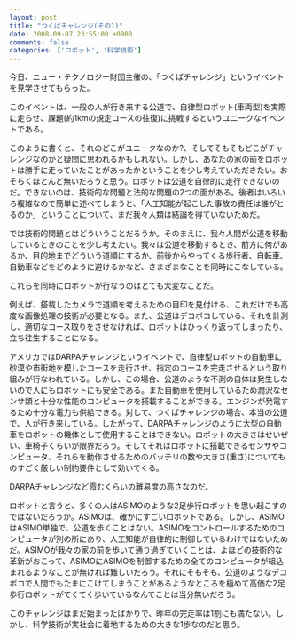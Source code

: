 ```yaml
---
layout: post
title: "つくばチャレンジ(その1)"
date: 2008-09-07 23:55:00 +0900
comments: false
categories: ['ロボット', '科学技術']
---
```

今日、ニュー・テクノロジー財団主催の、「つくばチャレンジ」というイベントを見学させてもらった。

このイベントは、一般の人が行き来する公道で、自律型ロボット(車両型)を実際に走らせ、課題(約1kmの規定コースの往復)に挑戦するというユニークなイベントである。

このように書くと、それのどこがユニークなのか?、そしてそもそもどこがチャレンジなのかと疑問に思われるかもしれない。しかし、あなたの家の前をロボットは勝手に走っていたことがあったかということを少し考えていただきたい。おそらくほとんど無いだろうと思う。ロボットは公道を自律的に走行できないのだ。できないのは、技術的な問題と法的な問題の2つの面がある。後者はいろいろ複雑なので簡単に述べてしまうと、「人工知能が起こした事故の責任は誰がとるのか」ということについて、まだ我々人類は結論を得ていないためだ。

では技術的問題とはどういうことだろうか。そのまえに、我々人間が公道を移動しているときのことを少し考えたい。我々は公道を移動するとき、前方に何があるか、目的地までどういう道順にするか、前後からやってくる歩行者、自転車、自動車などをどのように避けるかなど、さまざまなことを同時にこなしている。

これらを同時にロボットが行なうのはとても大変なことだ。

例えば、搭載したカメラで道順を考えるための目印を見付ける、これだけでも高度な画像処理の技術が必要となる。また、公道はデコボコしている、それを計測し、適切なコース取りをさせなければ、ロボットはひっくり返ってしまったり、立ち往生することになる。

アメリカではDARPAチャレンジというイベントで、自律型ロボットの自動車に砂漠や市街地を模したコースを走行させ、指定のコースを完走させるという取り組みが行なわれている。しかし、この場合、公道のような不測の自体は発生しないので人にもロボットにも安全である。また自動車を使用しているため潤沢なセンサ類と十分な性能のコンピュータを搭載することができる。エンジンが発電するため十分な電力も供給できる。対して、つくばチャレンジの場合、本当の公道で、人が行き来している。したがって、DARPAチャレンジのように大型の自動車をロボットの機体として使用することはできない。ロボットの大きさはせいぜい、車椅子くらいが限界だろう。そしてそれはロボットに搭載できるセンサやコンピュータ、それらを動作させるためのバッテリの数や大きさ(重さ)についてものすごく厳しい制約要件として効いてくる。

DARPAチャレンジなど霞むくらいの難易度の高さなのだ。

ロボットと言うと、多くの人はASIMOのような2足歩行ロボットを思い起こすのではないだろうか。ASIMOは、確かにすごいロボットである。しかし、ASIMOはASIMO単独で、公道を歩くことはない。ASIMOをコントロールするためのコンピュータが別の所にあり、人工知能が自律的に制御しているわけではないためだ。ASIMOが我々の家の前を歩いて通り過ぎていくことは、よほどの技術的な革新がおこって、ASIMOにASIMOを制御するための全てのコンピュータが組込まれるようなことが無ければ難しいだろう。それにそもそも、公道のようなデコボコで人間でもたまにこけてしまうことがあるようなところを極めて高価な2足歩行ロボットがてくてく歩いているなんてことは当分無いだろう。

このチャレンジはまだ始まったばかりで、昨年の完走率は1割にも満たない。しかし、科学技術が実社会に着地するための大きな1歩なのだと思う。